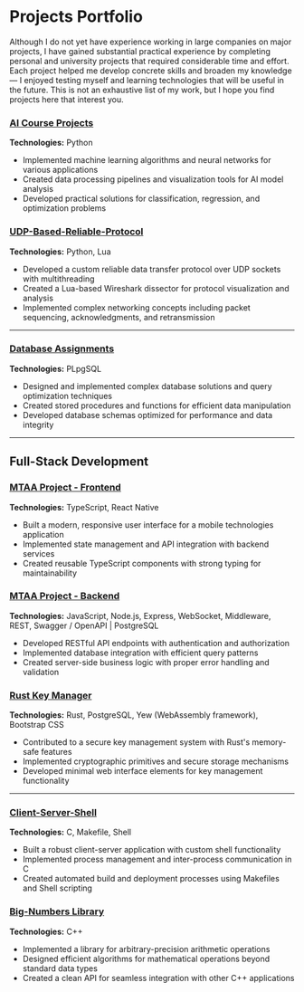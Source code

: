 # Projects Portfolio

Although I do not yet have experience working in large companies on major projects, I have gained substantial practical experience by completing personal and university projects that required considerable time and effort. Each project helped me develop concrete skills and broaden my knowledge — I enjoyed testing myself and learning technologies that will be useful in the future. This is not an exhaustive list of my work, but I hope you find projects here that interest you.

### [AI Course Projects](https://github.com/AndriiQwq/AI-Course)
**Technologies:** Python
- Implemented machine learning algorithms and neural networks for various applications
- Created data processing pipelines and visualization tools for AI model analysis
- Developed practical solutions for classification, regression, and optimization problems
### [UDP-Based-Reliable-Protocol](https://github.com/AndriiQwq/UDP-Based-Reliable-Protocol)
**Technologies:** Python, Lua
- Developed a custom reliable data transfer protocol over UDP sockets with multithreading
- Created a Lua-based Wireshark dissector for protocol visualization and analysis
- Implemented complex networking concepts including packet sequencing, acknowledgments, and retransmission

---
### [Database Assignments](https://github.com/AndriiQwq/dbs-assignments)
**Technologies:** PLpgSQL
- Designed and implemented complex database solutions and query optimization techniques
- Created stored procedures and functions for efficient data manipulation
- Developed database schemas optimized for performance and data integrity

---
## Full-Stack Development

### [MTAA Project - Frontend](https://github.com/Pupatko/MTAA_PROJEKT_FRONTEND)
**Technologies:** TypeScript, React Native 
- Built a modern, responsive user interface for a mobile technologies application
- Implemented state management and API integration with backend services
- Created reusable TypeScript components with strong typing for maintainability

### [MTAA Project - Backend](https://github.com/Pupatko/MTAA_PROJEKT_BACKEND)
**Technologies:** JavaScript, Node.js, Express, WebSocket, Middleware, REST, Swagger / OpenAPI | PostgreSQL 
- Developed RESTful API endpoints with authentication and authorization
- Implemented database integration with efficient query patterns
- Created server-side business logic with proper error handling and validation

### [Rust Key Manager](https://github.com/LeonRado1/rust-key-manager)
**Technologies:** Rust, PostgreSQL,  Yew (WebAssembly framework), Bootstrap CSS
- Contributed to a secure key management system with Rust's memory-safe features
- Implemented cryptographic primitives and secure storage mechanisms
- Developed minimal web interface elements for key management functionality

---
### [Client-Server-Shell](https://github.com/AndriiQwq/Client-Server-Shell)
**Technologies:** C, Makefile, Shell
- Built a robust client-server application with custom shell functionality
- Implemented process management and inter-process communication in C
- Created automated build and deployment processes using Makefiles and Shell scripting

### [Big-Numbers Library](https://github.com/AndriiQwq/Big-Numbers-Lib)
**Technologies:** C++
- Implemented a library for arbitrary-precision arithmetic operations
- Designed efficient algorithms for mathematical operations beyond standard data types
- Created a clean API for seamless integration with other C++ applications

